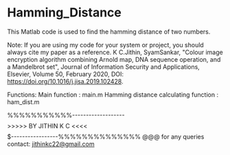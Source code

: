 # Hamming_Distance
This Matlab code is used to find the hamming distance of two numbers.

Note: If you are using my code for your system or project, you should always cite my paper as a reference. K C.Jithin, SyamSankar, "Colour image encryption algorithm combining Arnold map, DNA sequence operation, and a Mandelbrot set", Journal of Information Security and Applications, Elsevier, Volume 50, February 2020, DOI: https://doi.org/10.1016/j.jisa.2019.102428.

Functions:
     Main function                            : main.m
     Hamming distance calculating function    : ham_dist.m
     
     
     
  %%%%%%%%%%%-------------------$$$$$$$$>>>>> BY JITHIN K C <<<<$$$$$$$$$-----------------%%%%%%%%%%%%%% 
  @@@ for any queries contact: jithinkc22@gmail.com
